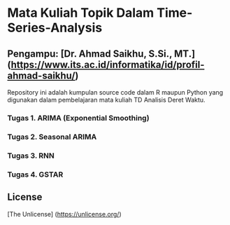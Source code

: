 # Mata Kuliah Topik Dalam Time-Series-Analysis
## Pengampu: [Dr. Ahmad Saikhu, S.Si., MT.] (https://www.its.ac.id/informatika/id/profil-ahmad-saikhu/)

Repository ini adalah kumpulan source code dalam R maupun Python yang digunakan dalam pembelajaran mata kuliah TD Analisis Deret Waktu.

### Tugas 1. ARIMA (Exponential Smoothing)

### Tugas 2. Seasonal ARIMA

### Tugas 3. RNN

### Tugas 4. GSTAR

## License
[The Unlicense] (https://unlicense.org/)